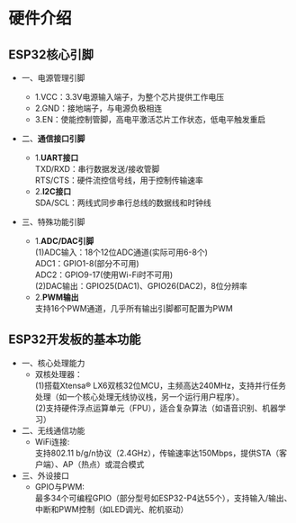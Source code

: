 # 硬件介绍
## ESP32核心引脚
- 一、电源管理引脚
  * 1.VCC​​：3.3V电源输入端子，为整个芯片提供工作电压
  * 2.​GND​​：接地端子，与电源负极相连
  * ​3.​EN​​：使能控制管脚，高电平激活芯片工作状态，低电平触发重启

- 二、**通信接口引脚**
  * 1.**UART接口**
  <br>TXD/RXD​​：串行数据发送/接收管脚
​  <br>​RTS/CTS​​：硬件流控信号线，用于控制传输速率
  * 2.**I2C接口**
  <br>SDA/SCL​​：两线式同步串行总线的数据线和时钟线
- 三、特殊功能引脚
  * 1.**ADC/DAC引脚**
  <br>(1)ADC输入​​：18个12位ADC通道(实际可用6-8个)
  <br>ADC1：GPIO1-8(部分不可用)
  <br>ADC2：GPIO9-17(使用Wi-Fi时不可用)
  <br>(2)DAC输出​​：GPIO25(DAC1)、GPIO26(DAC2)，8位分辨率
  * 2.**PWM输出**
  <br>支持16个PWM通道，几乎所有输出引脚都可配置为PWM


## ESP32开发板的基本功能
- 一、核心处理能力
  * 双核处理器：
  <br>(1)搭载Xtensa® LX6双核32位MCU，主频高达240MHz，支持并行任务处理（如一个核心处理无线协议栈，另一个运行用户程序）。
  <br>(2)支持硬件浮点运算单元（FPU），适合复杂算法（如语音识别、机器学习）
- 二、无线通信功能
  * WiFi连接:
  <br>支持802.11 b/g/n协议（2.4GHz），传输速率达150Mbps，提供STA（客户端）、AP（热点）或混合模式
- 三、外设接口
  * GPIO与PWM:
  <br>最多34个可编程GPIO（部分型号如ESP32-P4达55个），支持输入/输出、中断和PWM控制（如LED调光、舵机驱动）

